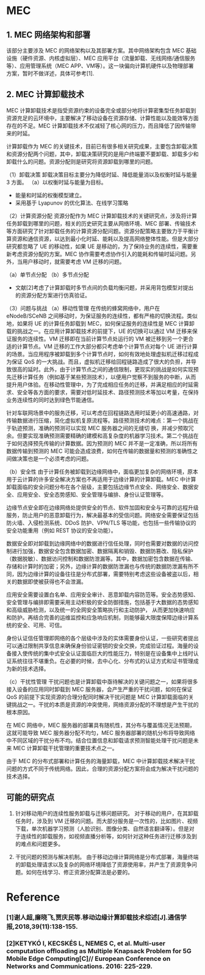 # MEC

## 1. MEC 网络架构和部署

该部分主要涉及 MEC 的网络架构以及其部署方案。其中网络架构包含 MEC 基础设施（硬件资源、内核虚拟层）、MEC 应用平台（流量卸载、无线网络/通信服务等）、应用管理系统（MEC APP、VM等）。这一块偏向计算机硬件以及物理部署方案，暂时不做详述，具体可参考[1].

## 2. MEC 计算卸载技术

MEC 计算卸载技术是指受资源约束的设备完全或部分地将计算密集型任务卸载到资源充足的云环境中，主要解决了移动设备在资源存储、计算性能以及能效等方面存在的不足。MEC 计算卸载技术不仅减轻了核心网的压力，而且降低了因传输带来的时延。

计算卸载作为 MEC 的关键技术，目前已有很多相关研究成果，主要包含卸载决策和资源分配两个问题，其中，卸载决策研究的是用户终端要不要卸载、卸载多少和卸载什么的问题。资源分配则是研究将资源卸载到哪里的问题。

（1）卸载决策
卸载决策目标主要分为降低时延、降低能量消以及权衡时延与能量 3 方面。
（a）以权衡时延与能量为目标。
- 能量和时延的权衡模型建立。
- 采用基于 Lyapunov 的优化算法、在线学习策略

（2）计算资源分配
资源分配作为 MEC 计算卸载技术的关键研究点，涉及将计算任务卸载到哪里的问题，相关的历史研究主要从网络环境、MEC 部署、传输技术等方面研究了针对卸载任务的计算资源分配问题。资源分配策略主要致力于平衡计算资源和通信资源，以达到最小化时延、能耗以及提高网络整体性能。但是大部分研究都忽略了 UE 的移动性，如果 UE 是移动的，为了保持业务的连续性，需要重新考虑资源分配的方案。MEC 协作需要考虑协作引入的能耗和传输时延问题。另外，当用户移动时，就需要考虑 VM 迁移的问题。

（a）单节点分配
（b）多节点分配
- 文献[2]考虑了计算卸载时多节点间的负载均衡问题，并采用背包模型对提出的资源分配方案进行仿真验证。

（3）问题与挑战
（a）移动性管理
在传统的蜂窝网络中，用户在 eNodeB/SCeNB 之间移动时，为保证服务的连续性，都有严格的切换流程。类似地，如果将 UE 的计算任务卸载到 MEC，如何保证服务的连续性是 MEC 计算卸载的挑战之一。在应用计算卸载技术的前提下，UE 的切换可以通过 VM 迁移来保证服务的连续性。VM 迁移即在当前计算节点处运行的 VM 被迁移到另一个更合适的计算节点。VM 迁移的工作大部分都只考虑单个计算节点对每个 UE 进行计算的场景。当应用程序被卸载到多个计算节点时，如何有效地处理虚拟机迁移过程成为保证 QoS 的一大挑战。而且，虚拟机迁移给回程链路造成了很大的负担，并导致很高的延时。此外，由于计算节点之间的通信限制，更现实的挑战是如何实现预先迁移计算任务（例如基于某些预测技术），以便用户觉察不到服务的中断，从而提升用户体验。在移动性管理中，为了完成相应任务的迁移，并满足相应的时延需求、安全等各方面的要求，需要对低时延技术、路径预测技术等加以考量，在保持业务连续性的同时达到绿色节能通信。

针对车联网场景中的服务迁移，可以考虑在回程链路选用时延更小的高速通路，对传输数据进行压缩，简化虚拟机复原流程等。路径预测技术的难点：第一个挑战在于轨迹预测，准确的预测可以实现 MEC 服务器之间的无缝切
换，并减少预取冗余。但要实现准确预测需要精确的建模和高复杂度的机器学习技术。第二个挑战在于如何选择预先传输的计算数据。因为预测的 MEC 并不是一定准确，所以将所有数据传输到预测的 MEC 可能会造成浪费，如何在传输的数据量和预测的准确性之间做决策也是一个必须考虑的问题。

（b）安全性
由于计算任务被卸载到边缘网络中，面临更加复杂的网络环境，原本用于云计算的许多安全解决方案也不再适用于边缘计算的计算卸载。MEC 中计算卸载面临的安全问题分布在各个层级，主要包括边缘节点安全、网络安全、数据安全、应用安全、安全态势感知、安全管理与编排、身份认证管理等。

边缘节点安全即在边缘网络处提供安全的节点、软件加固和安全与可靠的远程升级服务，防止用户的恶意卸载行为，解决最基本的受信问题。网络安全需要保证包括防火墙、入侵检测系统、DDoS 防护、VPN/TLS 等功能，也包括一些传输协议的安全功能重用（例如 REST 协议的安全功能）。

数据安全即对卸载到边缘网络中的数据进行信任处理，同时也需要对数据的访问控制进行加强，数据安全包含数据加密、数据隔离和销毁、数据防篡改、隐私保护（数据脱敏）、数据访问控制和数据防泄漏等。其中，数据加密包含数据在传输、存储和计算时的加密；另外，边缘计算的数据防泄漏也与传统的数据防泄漏有所不同，因为边缘计算的设备往往是分布式部署，需要特别考虑这些设备被盗以后，相关的数据即使被获得也不会泄漏。

应用安全需要设置白名单、应用安全审计、恶意卸载内容防范等。安全态势感知、安全管理与编排即需要采用主动积极的安全防御措施，包括基于大数据的态势感知和高级威胁检测，以及统一的全网安全策略执行和主动防护，
从而更加快速响应和防护。再结合完善的运维监控和应急响应机制，则能够最大限度保障边缘计算系统的安全、可用、可信。

身份认证信任管理即网络的各个层级中涉及的实体需要身份认证，一些研究者提出可以通过限制共享信息来确保身份验证密钥的安全交换，完成验证过程。海量的设备接入使传统的集中式安全认证面临巨大的性能压力，特别是在设备集中上线时认证系统往往不堪重负。在必要的时候，去中心化、分布式的认证方式和证书管理成为新的技术选择。

（c）干扰性管理
干扰问题也是计算卸载中亟待解决的关键问题之一，如果将很多接入设备的应用同时卸载到 MEC 服务器，会产生严重的干扰问题，如何在保证 QoS 的前提下实现资源的合理分配同时解决干扰问题是 MEC 计算卸载面临的关键挑战之一。干扰的本质是资源的冲突使用，网络资源分配的不理想是产生干扰的根本原因。

在 MEC 网络中，MEC 服务器的部署具有随机性，其分布与覆盖情况无法预期，这就可能导致 MEC 服务器分配不均匀，MEC 服务器部署的随机分布将导致网络中不同区域的干扰分布不均。结合位置信息和卸载请求预测智能处理干扰问题是未来 MEC 计算卸载干扰管理的重要技术点之一。

由于 MEC 的分布式部署和计算任务的海量卸载，MEC 中计算卸载技术解决干扰问题的方式不同于传统网络。因此，合理的资源分配方案将会成为解决干扰问题的技术选择。

## 可能的研究点

1. 针对移动用户的连续性服务卸载与迁移问题研究。
对于移动的用户，在其卸载任务时，涉及到 VM 迁移的问题。而大部分服务是一次性的，比如图片、视频下载，单次机器学习预测（人脸识别、图像分类、自然语言翻译等）。但是对于连续性的卸载服务，如视频直播分析等，如何针对这种任务进行迁移涉及到的难点和问题更多。


2. 干扰问题的预测与解决机制。
由于移动边缘计算网络是分布式部署，海量终端的卸载处理请求以及复杂的网络环境降低了资源使用率，并产生了资源竞争问题。如何在线学习、修正资源分配算法是必要的。


# Reference
### [1]谢人超,廉晓飞,贾庆民等.移动边缘计算卸载技术综述[J].通信学报,2018,39(11):138-155.
### [2]KETYKÓ I, KECSKÉS L, NEMES C, et al. Multi-user computation offloading as Multiple Knapsack Problem for 5G Mobile Edge Computing[C]// European Conference on Networks and Communications. 2016: 225-229. 
